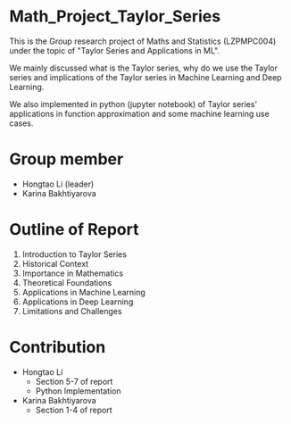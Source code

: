 # Math_Project_Taylor_Series

This is the Group research project of Maths and Statistics (LZPMPC004) under the topic of "Taylor Series and Applications in ML".

We mainly discussed what is the Taylor series, why do we use the Taylor series and implications of the Taylor series in Machine Learning and Deep Learning.

We also implemented in python (jupyter notebook) of Taylor series' applications in function approximation and some machine learning use cases.

# Group member

- Hongtao Li (leader)
- Karina Bakhtiyarova

# Outline of Report

1. Introduction to Taylor Series
2. Historical Context
3. Importance in Mathematics
4. Theoretical Foundations
5. Applications in Machine Learning
6. Applications in Deep Learning
7. Limitations and Challenges

# Contribution

- Hongtao Li
  - Section 5-7 of report
  - Python Implementation
- Karina Bakhtiyarova
  - Section 1-4 of report
